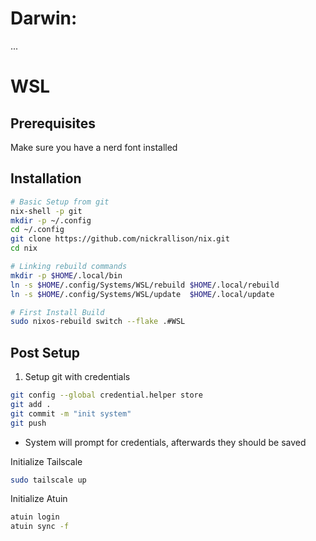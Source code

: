 # Darwin:
...
 
# WSL

## Prerequisites

Make sure you have a nerd font installed

## Installation

```sh
# Basic Setup from git
nix-shell -p git
mkdir -p ~/.config
cd ~/.config
git clone https://github.com/nickrallison/nix.git
cd nix

# Linking rebuild commands
mkdir -p $HOME/.local/bin
ln -s $HOME/.config/Systems/WSL/rebuild $HOME/.local/rebuild
ln -s $HOME/.config/Systems/WSL/update  $HOME/.local/update

# First Install Build
sudo nixos-rebuild switch --flake .#WSL 
```

## Post Setup

1. Setup git with credentials
```sh
git config --global credential.helper store
git add .
git commit -m "init system"
git push
```
 - System will prompt for credentials, afterwards they should be saved

Initialize Tailscale
```sh
sudo tailscale up
```

Initialize Atuin
```sh
atuin login
atuin sync -f
```
